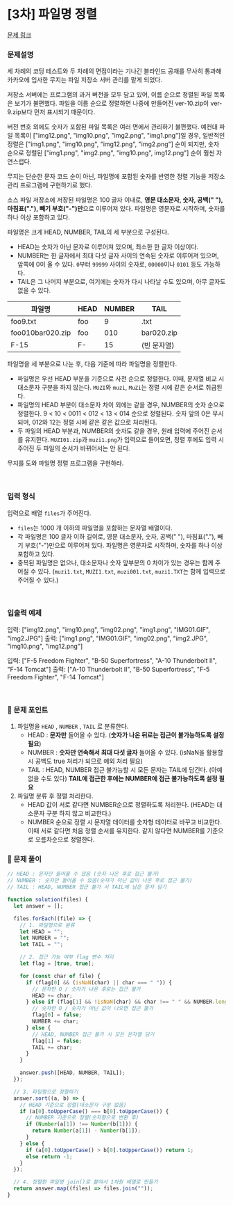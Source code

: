 # [3차] 파일명 정렬

[문제 링크](https://school.programmers.co.kr/learn/courses/30/lessons/17686)

### 문제설명

세 차례의 코딩 테스트와 두 차례의 면접이라는 기나긴 블라인드 공채를 무사히 통과해 카카오에 입사한 무지는 파일 저장소 서버 관리를 맡게 되었다.

저장소 서버에는 프로그램의 과거 버전을 모두 담고 있어, 이름 순으로 정렬된 파일 목록은 보기가 불편했다. 파일을 이름 순으로 정렬하면 나중에 만들어진 ver-10.zip이 ver-9.zip보다 먼저 표시되기 때문이다.

버전 번호 외에도 숫자가 포함된 파일 목록은 여러 면에서 관리하기 불편했다. 예컨대 파일 목록이 ["img12.png", "img10.png", "img2.png", "img1.png"]일 경우, 일반적인 정렬은 ["img1.png", "img10.png", "img12.png", "img2.png"] 순이 되지만, 숫자 순으로 정렬된 ["img1.png", "img2.png", "img10.png", img12.png"] 순이 훨씬 자연스럽다.

무지는 단순한 문자 코드 순이 아닌, 파일명에 포함된 숫자를 반영한 정렬 기능을 저장소 관리 프로그램에 구현하기로 했다.

소스 파일 저장소에 저장된 파일명은 100 글자 이내로, **영문 대소문자, 숫자, 공백(" "), 마침표("."), 빼기 부호("-")만**으로 이루어져 있다. 파일명은 영문자로 시작하며, 숫자를 하나 이상 포함하고 있다.

파일명은 크게 HEAD, NUMBER, TAIL의 세 부분으로 구성된다.

- HEAD는 숫자가 아닌 문자로 이루어져 있으며, 최소한 한 글자 이상이다.
- NUMBER는 한 글자에서 최대 다섯 글자 사이의 연속된 숫자로 이루어져 있으며, 앞쪽에 0이 올 수 있다. `0`부터 `99999` 사이의 숫자로, `00000`이나 `0101` 등도 가능하다.
- TAIL은 그 나머지 부분으로, 여기에는 숫자가 다시 나타날 수도 있으며, 아무 글자도 없을 수 있다.

| 파일명           | HEAD | NUMBER | TAIL        |
| ---------------- | ---- | ------ | ----------- |
| foo9.txt         | foo  | 9      | .txt        |
| foo010bar020.zip | foo  | 010    | bar020.zip  |
| F-15             | F-   | 15     | (빈 문자열) |

파일명을 세 부분으로 나눈 후, 다음 기준에 따라 파일명을 정렬한다.

- 파일명은 우선 HEAD 부분을 기준으로 사전 순으로 정렬한다. 이때, 문자열 비교 시 대소문자 구분을 하지 않는다. `MUZI`와 `muzi`, `MuZi`는 정렬 시에 같은 순서로 취급된다.
- 파일명의 HEAD 부분이 대소문자 차이 외에는 같을 경우, NUMBER의 숫자 순으로 정렬한다. 9 < 10 < 0011 < 012 < 13 < 014 순으로 정렬된다. 숫자 앞의 0은 무시되며, 012와 12는 정렬 시에 같은 같은 값으로 처리된다.
- 두 파일의 HEAD 부분과, NUMBER의 숫자도 같을 경우, 원래 입력에 주어진 순서를 유지한다. `MUZI01.zip`과 `muzi1.png`가 입력으로 들어오면, 정렬 후에도 입력 시 주어진 두 파일의 순서가 바뀌어서는 안 된다.

무지를 도와 파일명 정렬 프로그램을 구현하라.

<br/>

### **입력 형식**

입력으로 배열 `files`가 주어진다.

- `files`는 1000 개 이하의 파일명을 포함하는 문자열 배열이다.
- 각 파일명은 100 글자 이하 길이로, 영문 대소문자, 숫자, 공백(" "), 마침표("."), 빼기 부호("-")만으로 이루어져 있다. 파일명은 영문자로 시작하며, 숫자를 하나 이상 포함하고 있다.
- 중복된 파일명은 없으나, 대소문자나 숫자 앞부분의 0 차이가 있는 경우는 함께 주어질 수 있다. (`muzi1.txt`, `MUZI1.txt`, `muzi001.txt`, `muzi1.TXT`는 함께 입력으로 주어질 수 있다.)

<br/>

### **입출력 예제**

입력: ["img12.png", "img10.png", "img02.png", "img1.png", "IMG01.GIF", "img2.JPG"]
출력: ["img1.png", "IMG01.GIF", "img02.png", "img2.JPG", "img10.png", "img12.png"]

입력: ["F-5 Freedom Fighter", "B-50 Superfortress", "A-10 Thunderbolt II", "F-14 Tomcat"]
출력: ["A-10 Thunderbolt II", "B-50 Superfortress", "F-5 Freedom Fighter", "F-14 Tomcat"]

<br/>

### 📕 문제 포인트

1. 파일명을 `HEAD` , `NUMBER` , `TAIL` 로 분류한다.
   - HEAD : **문자만** 들어올 수 있다. (**숫자가 나온 뒤로는 접근이 불가능하도록 설정 필요**)
   - NUMBER : **숫자만 연속해서 최대 다섯 글자** 들어올 수 있다. (isNaN을 활용할 시 공백도 true 처리가 되므로 예외 처리 필요)
   - TAIL : HEAD, NUMBER 접근 불가능할 시 모든 문자는 TAIL에 담긴다. (아예 없을 수도 있다) **TAIL에 접근한 후에는 NUMBER에 접근 불가능하도록 설정 필요**
2. 파일명 분류 후 정렬 처리한다.
   - HEAD 값이 서로 같다면 NUMBER순으로 정렬하도록 처리한다. (HEAD는 대소문자 구분 하지 않고 비교한다.)
   - NUMBER 순으로 정렬 시 문자열 데이터를 숫자형 데이터로 바꾸고 비교한다. 이때 서로 같다면 처음 정렬 순서를 유지한다. 같지 않다면 NUMBER를 기준으로 오름차순으로 정렬한다.

### 📝 문제 풀이

```js
// HEAD : 문자만 들어올 수 있음 (숫자 나온 후로 접근 불가)
// NUMBER : 숫자만 들어올 수 있음(숫자가 아닌 값이 나온 후로 접근 불가)
// TAIL : HEAD, NUMBER 접근 불가 시 TAIL에 남은 문자 담기

function solution(files) {
  let answer = [];

  files.forEach((file) => {
    // 1. 파일명으로 분류
    let HEAD = "";
    let NUMBER = "";
    let TAIL = "";

    // 2. 접근 가능 여부 flag 변수 처리
    let flag = [true, true];

    for (const char of file) {
      if (flag[0] && (isNaN(char) || char === " ")) {
        // 문자만 O / 숫자가 나온 후로는 접근 불가
        HEAD += char;
      } else if (flag[1] && !isNaN(char) && char !== " " && NUMBER.length < 5) {
        // 숫자만 O / 숫자가 아닌 값이 나오면 접근 불가
        flag[0] = false;
        NUMBER += char;
      } else {
        // HEAD, NUMBER 접근 불가 시 모든 문자열 담기
        flag[1] = false;
        TAIL += char;
      }
    }

    answer.push([HEAD, NUMBER, TAIL]);
  });

  // 3. 파일명으로 정렬하기
  answer.sort((a, b) => {
    // HEAD 기준으로 정렬(대소문자 구분 없음)
    if (a[0].toUpperCase() === b[0].toUpperCase()) {
      // NUMBER 기준으로 정렬(숫자형으로 변환 후)
      if (Number(a[1]) !== Number(b[1])) {
        return Number(a[1]) - Number(b[1]);
      }
    } else {
      if (a[0].toUpperCase() > b[0].toUpperCase()) return 1;
      else return -1;
    }
  });

  // 4. 정렬한 파일명 join()로 붙여서 1차원 배열로 만들기
  return answer.map((files) => files.join(""));
}
```
